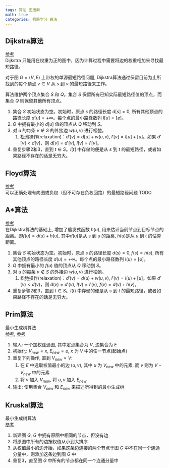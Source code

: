 ```yaml
---
tags: 算法 图搜索
math: true
categories: 机器学习 算法
---
```


## Dijkstra算法
[参考](https://zh.wikipedia.org/wiki/戴克斯特拉算法)  
Dijkstra 只能用在权重为正的图中，因为计算过程中需要将边的权重相加来寻找最短路径。

对于图 $G=\langle V,E\rangle$ 上带权的单源最短路径问题, Dijkstra算法通过保留目前为止所找到的每个顶点 $v\in V$ 从 $s$ 到 $v$ 的最短路径来工作。

算法维护两个顶点集合 $S$ 和 $Q$。集合 $S$ 保留所有已知实际最短路径值的顶点，而集合 $Q$ 则保留其他所有顶点。
1. 集合 $S$ 初始状态为空。初始时，原点 $s$ 的路径长度 $d[s]=0$, 所有其他顶点的路径长度 $d[u]=+\infty$。每个点的最小路径数列 $l[u]=[\varnothing]$。
2. $Q$ 中拥有最小的 $d[u]$ 值的顶点从 $Q$ 移动到 $S$。
3. 对 $u$ 的每条 $v\notin S$ 的外接边 $w(u,v)$ 进行松弛。
    1. 松弛操作(relaxation)：$d'[v]=d[u]+w(u,v)$, $l'[v]=l[u]+[u]$。如果 $d'[v]<d[v]$，则 $d[v]=d'[v]$, $l[v]=l'[v]$。
4. 重复步骤2和3，直到 $t\in S$。$l[t]$ 中存储的便是从 $s$ 到 $t$ 的最短路径，或者如果路径不存在的话是无穷大。

## Floyd算法
[参考](https://zh.wikipedia.org/wiki/Floyd-Warshall算法)  
可以正确处理有向图或负权（但不可存在负权回路）的最短路径问题
TODO

## A*算法
[参考](https://zh.wikipedia.org/wiki/A*搜索算法)  
在Dijkstra算法的基础上, 增加了启发式函数 $h(u)$, 用来估计当前节点到目标节点的距离。即$f(u)=d(u)+h(u)$, 其中$d(u)$是从 $s$ 到 $u$ 的距离, $h(u)$是从 $u$ 到 $t$ 的估算距离。
1. 集合 $S$ 初始状态为空。初始时，原点 $s$ 的路径长度 $d(s)=0, f(s)=h(s)$, 所有其他顶点的路径长度 $d(u)=+\infty$。每个点的最小路径数列 $l(u)=[\varnothing]$。
2. $Q$ 中拥有最小的 $f(u)$ 值的顶点从 $Q$ 移动到 $S$。
3. 对 $u$ 的每条 $v\notin S$ 的外接边 $w(u,v)$ 进行松弛。
    1. 松弛操作(relaxation)：$d'(v)=d(u)+w(u,v)$, $l'(v)=l(u)+[u]$。如果 $d'(v)<d(v)$，则 $d(v)=d'(v)$, $l(v)=l'(v)$, $f(v)=d(v)+h(v)$。
4. 重复步骤2和3，直到 $t\in S$。$l(t)$ 中存储的便是从 $s$ 到 $t$ 的最短路径，或者如果路径不存在的话是无穷大。

## Prim算法
最小生成树算法  
[参考](https://zh.wikipedia.org/wiki/普里姆算法), [参考](https://www.cnblogs.com/LiangYC1021/p/14038776.html)
1. 输入: 一个加权连通图, 其中定点集合为 $V$, 边集合为 $E$
2. 初始化: $V_{new}={x}$, $E_{new}=\varnothing$, $x$ 为 $V$ 中的任一节点(起始点)
3. 重复下列操作, 直到 $V_{new}=V$:
    1. 在 $E$ 中选取权值最小的边 $(u,v)$, 其中 $u$ 为 $V_{new}$ 中的元素, 而 $v$ 则为 $V-V_{new}$ 中的元素
    2. 将 $v$ 加入 $V_{new}$, 将 $u,v$ 加入 $E_{new}$
4. 输出: 使用集合 $V_{new}$ 和 $E_{new}$ 来描述所得到的最小生成树

## Kruskal算法
最小生成树算法  
[参考](https://zh.wikipedia.org/wiki/克鲁斯克尔算法)
1. 新建图 $G$, $G$ 中拥有原图中相同的节点，但没有边
2. 将原图中所有的边按权值从小到大排序
3. 从权值最小的边开始，如果这条边连接的两个节点于图 $G$ 中不在同一个连通分量中，则添加这条边到图 $G$ 中
4. 重复3，直至图 $G$ 中所有的节点都在同一个连通分量中
